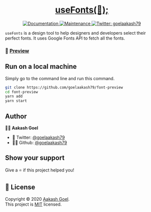 <h1 align="center">
  <a href="https://usefonts.netlify.app/">
  useFonts(🚀);
  </a> </h1>
<p  align="center">
  <a href="https://github.com/goelaakash79/font-preview#readme">
    <img alt="Documentation" src="https://img.shields.io/badge/Documentation-YES-blue/?style=for-the-badge&logo=github" target="_blank" />
  </a>
  <a href="https://github.com/goelaakash79/font-preview/graphs/commit-activity">
    <img alt="Maintenance" src="https://img.shields.io/badge/Maintained-YES-blue/?style=for-the-badge&logo=github" target="_blank" />
  </a>
  <a href="https://twitter.com/goelaakash79">
    <img alt="Twitter: goelaakash79" src="https://img.shields.io/twitter/follow/goelaakash79.svg?style=for-the-badge&logo=twitter" target="_blank" />
  </a>
</p>

`useFonts` is a design tool to help designers and developers select their perfect fonts. It uses Google Fonts API to fetch all the fonts.

### 👻 [Preview](https://usefonts.netlify.app)

## Run on a local machine

Simply go to the command line and run this command.

```sh
git clone https://github.com/goelaakash79/font-preview
cd font-preview
yarn add
yarn start
```

## Author

🙍‍♂️ **Aakash Goel**

-   💬 Twitter: [@goelaakash79](https://twitter.com/goelaakash79)
-   👨‍💻 Github: [@goelaakash79](https://github.com/goelaakash79)

## Show your support

Give a ⭐️ if this project helped you!

## 📝 License

Copyright © 2020 [Aakash Goel](https://github.com/goelaakash79).<br />
This project is [MIT](https://github.com/goelaakash79/font-preview/blob/master/LICENSE) licensed.
